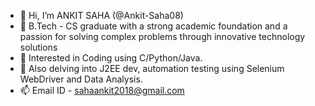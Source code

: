 - 👋 Hi, I’m ANKIT SAHA (@Ankit-Saha08)
- 🌱 B.Tech - CS graduate with a strong academic foundation and a passion for solving complex problems through innovative technology solutions
- 👀 Interested in Coding using C/Python/Java.
- 💞️ Also delving into J2EE dev, automation testing using Selenium WebDriver and Data Analysis.
- 📫 Email ID - sahaankit2018@gmail.com

<!---
Ankit-Saha08/Ankit-Saha08 is a ✨ special ✨ repository because its `README.md` (this file) appears on your GitHub profile.
You can click the Preview link to take a look at your changes.
--->
